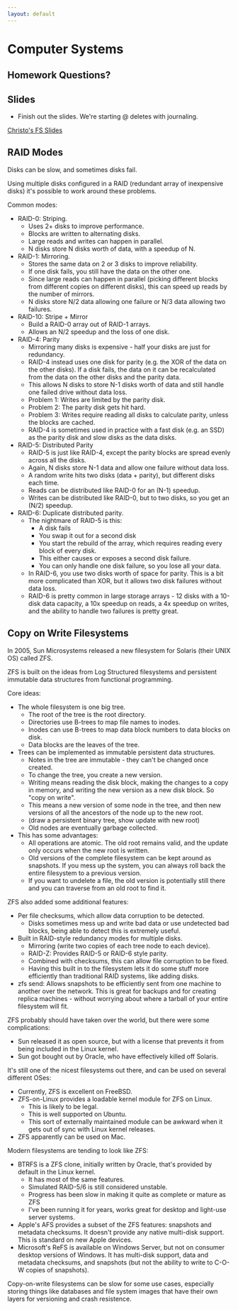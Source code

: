 ```yaml
---
layout: default
---
```


# Computer Systems

## Homework Questions?
 
## Slides

 * Finish out the slides. We're starting @ deletes with journaling.

[Christo's FS Slides](http://www.ccs.neu.edu/home/ntuck/courses/2018/09/cs3650/notes/00-Spring/20-file-systems/10_File_Systems.pptx)

## RAID Modes

Disks can be slow, and sometimes disks fail.

Using multiple disks configured in a RAID (redundant array of inexpensive disks)
it's possible to work around these problems.

Common modes:

 * RAID-0: Striping.
   * Uses 2+ disks to improve performance.
   * Blocks are written to alternating disks.
   * Large reads and writes can happen in parallel.
   * N disks store N disks worth of data, with a speedup of N.
 * RAID-1: Mirroring.
   * Stores the same data on 2 or 3 disks to improve reliability.
   * If one disk fails, you still have the data on the other one.
   * Since large reads can happen in parallel (picking different blocks from
     different copies on different disks), this can speed up reads by the number
     of mirrors.
   * N disks store N/2 data allowing one failure or N/3 data allowing two
     failures.
 * RAID-10: Stripe + Mirror
   * Build a RAID-0 array out of RAID-1 arrays.
   * Allows an N/2 speedup and the loss of one disk.
 * RAID-4: Parity
   * Mirroring many disks is expensive - half your disks are just for
     redundancy.
   * RAID-4 instead uses one disk for parity (e.g. the XOR of the data on the
     other disks). If a disk fails, the data on it can be recalculated from
     the data on the other disks and the parity data.
   * This allows N disks to store N-1 disks worth of data and still handle one
     failed drive without data loss.
   * Problem 1: Writes are limited by the parity disk.
   * Problem 2: The parity disk gets hit hard.
   * Problem 3: Writes require reading all disks to calculate parity, unless the
     blocks are cached.
   * RAID-4 is sometimes used in practice with a fast disk (e.g. an SSD) as the
     parity disk and slow disks as the data disks.
 * RAID-5: Distributed Parity
   * RAID-5 is just like RAID-4, except the parity blocks are spread evenly
     across all the disks.
   * Again, N disks store N-1 data and allow one failure without data loss.
   * A random write hits two disks (data + parity), but different disks each
     time.
   * Reads can be distributed like RAID-0 for an (N-1) speedup.
   * Writes can be distributed like RAID-0, but to two disks, so you get an
     (N/2) speedup.
 * RAID-6: Duplicate distributed parity.
   * The nightmare of RAID-5 is this:
     * A disk fails
     * You swap it out for a second disk
     * You start the rebuild of the array, which requires reading every
       block of every disk.
     * This either causes or exposes a second disk failure.
     * You can only handle one disk failure, so you lose all your data.
   * In RAID-6, you use two disks worth of space for parity. This is a bit more
     complicated than XOR, but it allows two disk failures without data loss.
   * RAID-6 is pretty common in large storage arrays - 12 disks with a 10-disk
     data capacity, a 10x speedup on reads, a 4x speedup on writes, and the
     ability to handle two failures is pretty great.

## Copy on Write Filesystems

In 2005, Sun Microsystems released a new filesystem for Solaris (their UNIX OS)
called ZFS.

ZFS is built on the ideas from Log Structured filesystems and persistent
immutable data structures from functional programming.

Core ideas:

 - The whole filesystem is one big tree.
   - The root of the tree is the root directory.
   - Directories use B-trees to map file names to inodes.
   - Inodes can use B-trees to map data block numbers to data blocks on disk.
   - Data blocks are the leaves of the tree.
 - Trees can be implemented as immutable persistent data structures.
   - Notes in the tree are immutable - they can't be changed once created.
   - To change the tree, you create a new version.
   - Writing means reading the disk block, making the changes to a copy in
     memory, and writing the new version as a new disk block. So "copy on
     write".
   - This means a new version of some node in the tree, and then new
     versions of all the ancestors of the node up to the new root.
   - (draw a persistent binary tree, show update with new root)
   - Old nodes are eventually garbage collected.
 - This has some advantages:
   - All operations are atomic. The old root remains valid, and the update
     only occurs when the new root is written.
   - Old versions of the complete filesystem can be kept around as snapshots.
     If you mess up the system, you can always roll back the entire filesystem
     to a previous version.
   - If you want to undelete a file, the old version is potentially still there
     and you can traverse from an old root to find it.

ZFS also added some additional features:

 - Per file checksums, which allow data corruption to be detected.
   - Disks sometimes mess up and write bad data or use undetected bad blocks,
     being able to detect this is extremely useful.
 - Built in RAID-style redundancy modes for multiple disks.
   - Mirroring (write two copies of each tree node to each device).
   - RAID-Z: Provides RAID-5 or RAID-6 style parity.
   - Combined with checksums, this can allow file corruption to be fixed.
   - Having this built in to the filesystem lets it do some stuff more
     efficiently than traditional RAID systems, like adding disks.
 - zfs send: Allows snapshots to be efficiently sent from one machine to another
   over the network. This is great for backups and for creating replica
   machines - without worrying about where a tarball of your entire filesystem
   will fit.

ZFS probably should have taken over the world, but there were some
complications:

 - Sun released it as open source, but with a license that prevents it from
   being included in the Linux kernel.
 - Sun got bought out by Oracle, who have effectively killed off Solaris.

It's still one of the nicest filesystems out there, and can be used on several
different OSes:

 - Currently, ZFS is excellent on FreeBSD.
 - ZFS-on-Linux provides a loadable kernel module for ZFS on Linux.
   - This is likely to be legal.
   - This is well supported on Ubuntu.
   - This sort of externally maintained module can be awkward when
     it gets out of sync with Linux kernel releases.
 - ZFS apparently can be used on Mac.

Modern filesystems are tending to look like ZFS:

 - BTRFS is a ZFS clone, initially written by Oracle, that's provided by default
   in the Linux kernel.
   - It has most of the same features.
   - Simulated RAID-5/6 is still considered unstable.
   - Progress has been slow in making it quite as complete or mature as ZFS
   - I've been running it for years, works great for desktop and light-use 
     server systems.
 - Apple's AFS provides a subset of the ZFS features: snapshots and metadata
   checksums. It doesn't provide any native multi-disk support. This is standard
   on new Apple devices.
 - Microsoft's ReFS is available on Windows Server, but not on consumer desktop
   versions of Windows. It has multi-disk support, data and metadata checksums,
   and snapshots (but not the ability to write to C-O-W copies of snapshots).

Copy-on-write filesystems can be slow for some use cases, especially storing
things like databases and file system images that have their own layers for
versioning and crash resistence.



